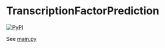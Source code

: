 # TranscriptionFactorPrediction

[![PyPI](https://img.shields.io/pypi/v/transcription-factor-prediction.svg?logo=python&style=flat-square)](https://pypi.org/project/transcription-factor-prediction/)

See [main.py](main.py) 

